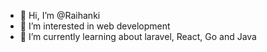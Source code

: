 - 👋 Hi, I’m @Raihanki
- 👀 I’m interested in web development
- 🌱 I’m currently learning about laravel, React, Go and Java
<!--- 💞️ I’m looking to collaborate on ...
- 📫 How to reach me ...
--->

<!---
Raihanki/Raihanki is a ✨ special ✨ repository because its `README.md` (this file) appears on your GitHub profile.
You can click the Preview link to take a look at your changes.
--->
